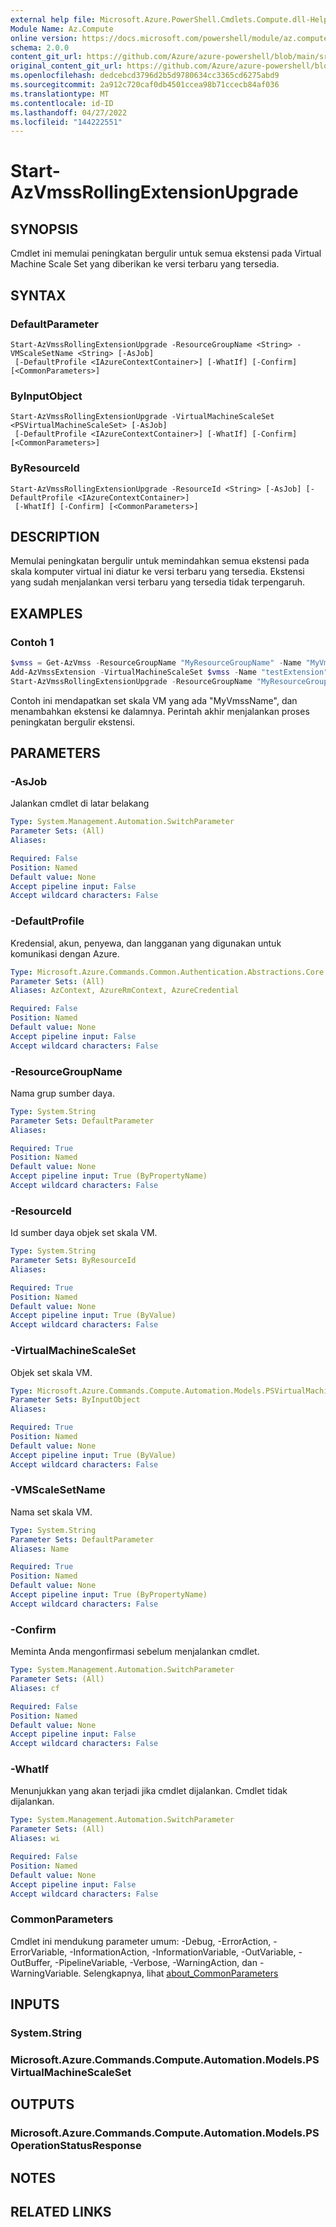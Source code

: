 ```yaml
---
external help file: Microsoft.Azure.PowerShell.Cmdlets.Compute.dll-Help.xml
Module Name: Az.Compute
online version: https://docs.microsoft.com/powershell/module/az.compute/start-azvmssrollingextensionupgrade
schema: 2.0.0
content_git_url: https://github.com/Azure/azure-powershell/blob/main/src/Compute/Compute/help/Start-AzVmssRollingExtensionUpgrade.md
original_content_git_url: https://github.com/Azure/azure-powershell/blob/main/src/Compute/Compute/help/Start-AzVmssRollingExtensionUpgrade.md
ms.openlocfilehash: dedcebcd3796d2b5d9780634cc3365cd6275abd9
ms.sourcegitcommit: 2a912c720caf0db4501ccea98b71ccecb84af036
ms.translationtype: MT
ms.contentlocale: id-ID
ms.lasthandoff: 04/27/2022
ms.locfileid: "144222551"
---
```

# Start-AzVmssRollingExtensionUpgrade

## SYNOPSIS
Cmdlet ini memulai peningkatan bergulir untuk semua ekstensi pada Virtual Machine Scale Set yang diberikan ke versi terbaru yang tersedia. 

## SYNTAX

### DefaultParameter
```
Start-AzVmssRollingExtensionUpgrade -ResourceGroupName <String> -VMScaleSetName <String> [-AsJob]
 [-DefaultProfile <IAzureContextContainer>] [-WhatIf] [-Confirm] [<CommonParameters>]
```

### ByInputObject
```
Start-AzVmssRollingExtensionUpgrade -VirtualMachineScaleSet <PSVirtualMachineScaleSet> [-AsJob]
 [-DefaultProfile <IAzureContextContainer>] [-WhatIf] [-Confirm] [<CommonParameters>]
```

### ByResourceId
```
Start-AzVmssRollingExtensionUpgrade -ResourceId <String> [-AsJob] [-DefaultProfile <IAzureContextContainer>]
 [-WhatIf] [-Confirm] [<CommonParameters>]
```

## DESCRIPTION
Memulai peningkatan bergulir untuk memindahkan semua ekstensi pada skala komputer virtual ini diatur ke versi terbaru yang tersedia.
Ekstensi yang sudah menjalankan versi terbaru yang tersedia tidak terpengaruh.

## EXAMPLES

### Contoh 1
```powershell
$vmss = Get-AzVmss -ResourceGroupName "MyResourceGroupName" -Name "MyVmssName";
Add-AzVmssExtension -VirtualMachineScaleSet $vmss -Name "testExtension" -Publisher Microsoft.CPlat.Core -Type "NullWindows" -TypeHandlerVersion "3.0" -AutoUpgradeMinorVersion $True  -Setting "";
Start-AzVmssRollingExtensionUpgrade -ResourceGroupName "MyResourceGroupName" -VMScaleSetName "MyVmssName";
```

Contoh ini mendapatkan set skala VM yang ada "MyVmssName", dan menambahkan ekstensi ke dalamnya. Perintah akhir menjalankan proses peningkatan bergulir ekstensi. 

## PARAMETERS

### -AsJob
Jalankan cmdlet di latar belakang

```yaml
Type: System.Management.Automation.SwitchParameter
Parameter Sets: (All)
Aliases:

Required: False
Position: Named
Default value: None
Accept pipeline input: False
Accept wildcard characters: False
```

### -DefaultProfile
Kredensial, akun, penyewa, dan langganan yang digunakan untuk komunikasi dengan Azure.

```yaml
Type: Microsoft.Azure.Commands.Common.Authentication.Abstractions.Core.IAzureContextContainer
Parameter Sets: (All)
Aliases: AzContext, AzureRmContext, AzureCredential

Required: False
Position: Named
Default value: None
Accept pipeline input: False
Accept wildcard characters: False
```

### -ResourceGroupName
Nama grup sumber daya.

```yaml
Type: System.String
Parameter Sets: DefaultParameter
Aliases:

Required: True
Position: Named
Default value: None
Accept pipeline input: True (ByPropertyName)
Accept wildcard characters: False
```

### -ResourceId
Id sumber daya objek set skala VM. 

```yaml
Type: System.String
Parameter Sets: ByResourceId
Aliases:

Required: True
Position: Named
Default value: None
Accept pipeline input: True (ByValue)
Accept wildcard characters: False
```

### -VirtualMachineScaleSet
Objek set skala VM.

```yaml
Type: Microsoft.Azure.Commands.Compute.Automation.Models.PSVirtualMachineScaleSet
Parameter Sets: ByInputObject
Aliases:

Required: True
Position: Named
Default value: None
Accept pipeline input: True (ByValue)
Accept wildcard characters: False
```

### -VMScaleSetName
Nama set skala VM.

```yaml
Type: System.String
Parameter Sets: DefaultParameter
Aliases: Name

Required: True
Position: Named
Default value: None
Accept pipeline input: True (ByPropertyName)
Accept wildcard characters: False
```

### -Confirm
Meminta Anda mengonfirmasi sebelum menjalankan cmdlet.

```yaml
Type: System.Management.Automation.SwitchParameter
Parameter Sets: (All)
Aliases: cf

Required: False
Position: Named
Default value: None
Accept pipeline input: False
Accept wildcard characters: False
```

### -WhatIf
Menunjukkan yang akan terjadi jika cmdlet dijalankan.
Cmdlet tidak dijalankan.

```yaml
Type: System.Management.Automation.SwitchParameter
Parameter Sets: (All)
Aliases: wi

Required: False
Position: Named
Default value: None
Accept pipeline input: False
Accept wildcard characters: False
```

### CommonParameters
Cmdlet ini mendukung parameter umum: -Debug, -ErrorAction, -ErrorVariable, -InformationAction, -InformationVariable, -OutVariable, -OutBuffer, -PipelineVariable, -Verbose, -WarningAction, dan -WarningVariable. Selengkapnya, lihat [about_CommonParameters](http://go.microsoft.com/fwlink/?LinkID=113216)

## INPUTS

### System.String

### Microsoft.Azure.Commands.Compute.Automation.Models.PSVirtualMachineScaleSet

## OUTPUTS

### Microsoft.Azure.Commands.Compute.Automation.Models.PSOperationStatusResponse

## NOTES

## RELATED LINKS
